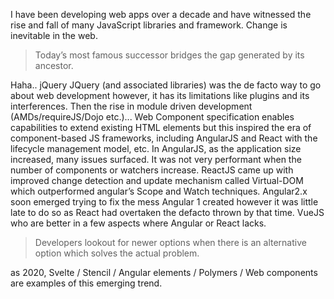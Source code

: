 

I have been developing web apps over a decade and have witnessed the rise and fall of many JavaScript libraries and framework. Change is inevitable in the web.

> Today’s most famous successor bridges the gap generated by its ancestor.

Haha.. jQuery JQuery (and associated libraries) was the de facto way to go about web development however, it has its limitations like plugins and its interferences. Then the rise in module driven development (AMDs/requireJS/Dojo etc.)...  Web Component specification enables capabilities to extend existing HTML elements but this inspired the era of component-based JS frameworks, including AngularJS and React with the lifecycle management model, etc. In AngularJS, as the application size increased, many issues surfaced. It was not very performant when the number of components or watchers increase. ReactJS came up with improved change detection and update mechanism called Virtual-DOM which outperformed angular’s Scope and Watch techniques. Angular2.x soon emerged trying to fix the mess Angular 1 created however it was little late to do so as React had overtaken the defacto thrown by that time.  VueJS who are better in a few aspects where Angular or React lacks.

> Developers lookout for newer options when there is an alternative option which solves the actual problem.

as 2020, Svelte / Stencil / Angular elements / Polymers / Web components are examples of this emerging trend.